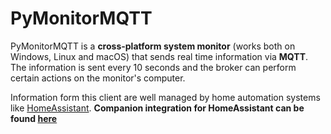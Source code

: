 # PyMonitorMQTT
PyMonitorMQTT is a **cross-platform system monitor** (works both on Windows, Linux and macOS) that sends real time information via **MQTT**.
The information is sent every 10 seconds and the broker can perform certain actions on the monitor's computer.

Information form this client are well managed by home automation systems like [HomeAssistant](https://github.com/home-assistant/home-assistant).
**Companion integration for HomeAssistant can be found [here](https://github.com/richibrics/HassMonitorMqtt)**

